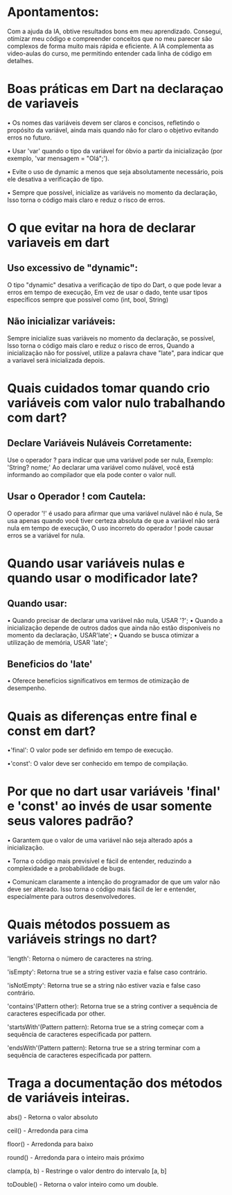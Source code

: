 # Apontamentos:
Com a ajuda da IA, obtive resultados bons em meu aprendizado. Consegui, otimizar meu código e compreender conceitos que no meu parecer são complexos de forma muito mais rápida e eficiente. A IA complementa as video-aulas do curso, me permitindo entender cada linha de código em detalhes.

# Boas práticas em Dart na declaraçao de variaveis

• Os nomes das variáveis devem ser claros e concisos, refletindo o propósito da variável, ainda mais quando não for claro o objetivo evitando erros no futuro.

• Usar 'var' quando o tipo da variável for óbvio a partir da inicialização (por exemplo, 'var mensagem = "Olá";').

• Evite o uso de dynamic a menos que seja absolutamente necessário, pois ele desativa a verificação de tipo.

• Sempre que possível, inicialize as variáveis no momento da declaração, Isso torna o código mais claro e reduz o risco de erros.

# O que evitar na hora de declarar variaveis em dart

## Uso excessivo de "dynamic":
O tipo "dynamic" desativa a verificação de tipo do Dart, o que pode levar a erros em tempo de execução, Em vez de usar o dado, tente usar tipos específicos sempre que possível como (int, bool, String)

## Não inicializar variáveis:

Sempre inicialize suas variáveis no momento da declaração, se possível, Isso torna o código mais claro e reduz o risco de erros, Quando a inicialização não for possível, utilize a palavra chave "late", para indicar que a variavel será inicializada depois.

# Quais cuidados tomar quando crio variáveis com valor nulo trabalhando com dart? 

## Declare Variáveis Nuláveis Corretamente:

Use o operador ? para indicar que uma variável pode ser nula,
Exemplo: 'String? nome;'
Ao declarar uma variável como nulável, você está informando ao compilador que ela pode conter o valor null.

## Usar o Operador ! com Cautela:

O operador '!' é usado para afirmar que uma variável nulável não é nula, Se usa apenas quando você tiver certeza absoluta de que a variável não será nula em tempo de execução, O uso incorreto do operador ! pode causar erros se a variável for nula.

# Quando usar variáveis nulas e quando usar o modificador late? 
## Quando usar:
• Quando precisar de declarar uma variável não nula, USAR '?';
• Quando a inicialização depende de outros dados que ainda não estão disponíveis no momento da declaração, USAR'late';
• Quando se busca otimizar a utilização de memória, USAR 'late';


## Beneficios do 'late'
• Oferece benefícios significativos em termos de otimização de desempenho.

# Quais as diferenças entre final e const em dart? 
•'final': O valor pode ser definido em tempo de execução.

•'const': O valor deve ser conhecido em tempo de compilação.

# Por que no dart usar variáveis 'final' e 'const' ao invés de usar somente seus valores padrão? 

• Garantem que o valor de uma variável não seja alterado após a inicialização.

• Torna o código mais previsível e fácil de entender, reduzindo a complexidade e a probabilidade de bugs.

• Comunicam claramente a intenção do programador de que um valor não deve ser alterado. Isso torna o código mais fácil de ler e entender, especialmente para outros desenvolvedores.

# Quais métodos possuem as variáveis strings no dart?
'length': Retorna o número de caracteres na string.

'isEmpty': Retorna true se a string estiver vazia e false caso contrário.

'isNotEmpty': Retorna true se a string não estiver vazia e false caso contrário.

'contains'(Pattern other): Retorna true se a string contiver a sequência de caracteres especificada por other.

'startsWith'(Pattern pattern): Retorna true se a string começar com a sequência de caracteres especificada por pattern.

'endsWith'(Pattern pattern): Retorna true se a string terminar com a sequência de caracteres especificada por pattern.

# Traga a documentação dos métodos de variáveis inteiras. 

abs() - Retorna o valor absoluto

ceil() - Arredonda para cima

floor() - Arredonda para baixo

round()	- Arredonda para o inteiro mais próximo

clamp(a, b) - Restringe o valor dentro do intervalo [a, b]

toDouble() - Retorna o valor inteiro como um double.

